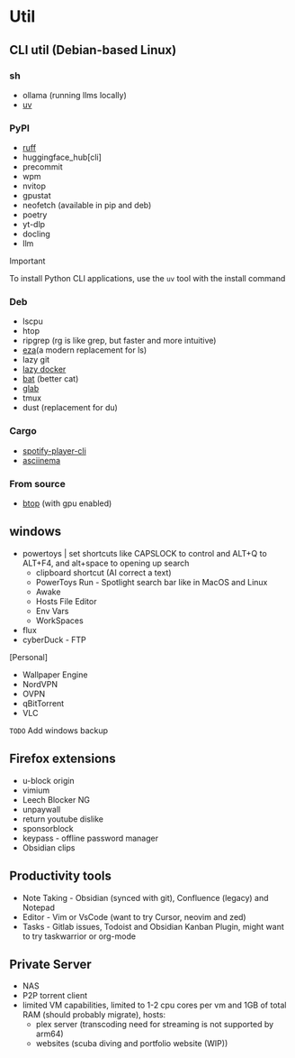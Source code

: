 
# Util

## CLI util (Debian-based Linux)

### sh
- ollama (running llms locally)
- [uv](https://docs.astral.sh/uv/getting-started/installation/)

### PyPI
- [ruff](https://docs.astral.sh/ruff/installation/)
- huggingface_hub[cli]
- precommit
- wpm
- nvitop
- gpustat
- neofetch (available in pip and deb)
- poetry
- yt-dlp
- docling
- llm
> [!IMPORTANT]  
> To install Python CLI applications, use the `uv` tool with the install command


### Deb
- lscpu
- htop
- ripgrep (rg is like grep, but faster and more intuitive)
- [eza](https://eza.rocks/)(a modern replacement for ls)
- lazy git
- [lazy docker](https://github.com/jesseduffield/lazydocker)
- [bat](https://github.com/sharkdp/bat) (better cat)
- [glab](https://docs.gitlab.com/editor_extensions/gitlab_cli/)
- tmux
- dust (replacement for du)

### Cargo
- [spotify-player-cli](https://github.com/aome510/spotify-player)
- [asciinema](https://github.com/asciinema/asciinema)
### From source
- [btop](https://github.com/aristocratos/btop) (with gpu enabled)


## windows

- powertoys | set shortcuts like CAPSLOCK to control and ALT+Q to ALT+F4, and alt+space to opening up search
  - clipboard shortcut (AI correct a text)
  - PowerToys Run - Spotlight search bar like in MacOS and Linux
  - Awake
  - Hosts File Editor
  - Env Vars
  - WorkSpaces
- flux
- cyberDuck - FTP

[Personal]

- Wallpaper Engine 
- NordVPN
- OVPN
- qBitTorrent
- VLC

`TODO` Add windows backup

## Firefox extensions
- u-block origin
- vimium
- Leech Blocker NG
- unpaywall
- return youtube dislike
- sponsorblock
- keypass - offline password manager
- Obsidian clips

## Productivity tools
- Note Taking - Obsidian (synced with git), Confluence (legacy) and Notepad
- Editor - Vim or VsCode (want to try Cursor, neovim and zed)
- Tasks - Gitlab issues, Todoist and Obsidian Kanban Plugin, might want to try taskwarrior or org-mode
## Private Server
- NAS
- P2P torrent client
- limited VM capabilities, limited to 1-2 cpu cores per vm and 1GB of total RAM (should probably migrate), hosts:
  - plex server (transcoding need for streaming is not supported by arm64)
  - websites (scuba diving and portfolio website (WIP))
 
